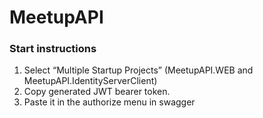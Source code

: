 # MeetupAPI
### Start instructions ###
1. Select “Multiple Startup Projects” (MeetupAPI.WEB and MeetupAPI.IdentityServerClient)
2. Copy generated JWT bearer token.
3. Paste it in the authorize menu in swagger
